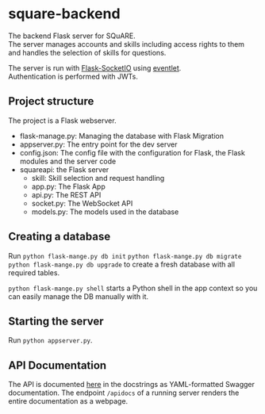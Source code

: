 # square-backend
The backend Flask server for SQuARE.  
The server manages accounts and skills including access rights to them and handles the selection of skills for questions.

The server is run with [Flask-SocketIO](https://flask-socketio.readthedocs.io/en/latest/) using [eventlet](http://eventlet.net/).  
Authentication is performed with JWTs.
## Project structure
The project is a Flask webserver.
* flask-manage.py: Managing the database with Flask Migration
* appserver.py: The entry point for the dev server
* config.json: The config file with the configuration for Flask, the Flask modules and the server code
* squareapi: the Flask server  
    * skill: Skill selection and request handling
    * app.py: The Flask App
    * api.py: The REST API
    * socket.py: The WebSocket API
    * models.py: The models used in the database

## Creating a database
Run `python flask-mange.py db init` `python flask-mange.py db migrate` `python flask-mange.py db upgrade` to create a fresh database with all required tables.

`python flask-mange.py shell` starts a Python shell in the app context so you can easily manage the DB manually with it.

## Starting the server
Run `python appserver.py`.

## API Documentation
The API is documented [here](squareapi/api.py) in the docstrings as YAML-formatted Swagger documentation.
The endpoint `/apidocs` of a running server renders the entire documentation as a webpage.
